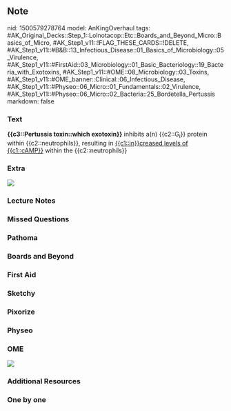 ## Note
nid: 1500579278764
model: AnKingOverhaul
tags: #AK_Original_Decks::Step_1::Lolnotacop::Etc::Boards_and_Beyond_Micro::Basics_of_Micro, #AK_Step1_v11::!FLAG_THESE_CARDS::!DELETE, #AK_Step1_v11::#B&B::13_Infectious_Disease::01_Basics_of_Microbiology::05_Virulence, #AK_Step1_v11::#FirstAid::03_Microbiology::01_Basic_Bacteriology::19_Bacteria_with_Exotoxins, #AK_Step1_v11::#OME::08_Microbiology::03_Toxins, #AK_Step1_v11::#OME_banner::Clinical::06_Infectious_Disease, #AK_Step1_v11::#Physeo::06_Micro::01_Fundamentals::02_Virulence, #AK_Step1_v11::#Physeo::06_Micro::02_Bacteria::25_Bordetella_Pertussis
markdown: false

### Text
<b>{{c3::Pertussis toxin::which exotoxin}}</b> inhibits a(n)
{{c2::G<sub>i</sub>}} protein within {{c2::neutrophils}}, resulting
in <u>{{c1::in}}creased levels of {{c1::cAMP}}</u> within the
{{c2::neutrophils}}

### Extra
<div><img src="paste-53287659241738.jpg"></div>

### Lecture Notes


### Missed Questions


### Pathoma


### Boards and Beyond


### First Aid


### Sketchy


### Pixorize


### Physeo


### OME
<div class="ome-widget">
  <a href=
  "https://onlinemeded.org/spa/infectious-disease?ref=anki"><img src="_OME_AnkiFlashcards_Topic_5.png"></a>
</div>

### Additional Resources


### One by one

